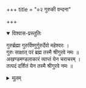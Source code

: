 +++
title = "०२ गुरुकी वन्दना"

+++


<details open><summary>विश्वास-प्रस्तुतिः</summary>

गुरुर्ब्रह्मा गुरुर्विष्णुर्गुरुर्देवो महेश्वरः ।  
गुरुः साक्षात् परं ब्रह्म तस्मै श्रीगुरवे नमः ॥  
अखण्डमण्डलाकारं व्याप्तं येन चराचरम् ।  
तत्पदं दर्शितं येन तस्मै श्रीगुरवे नमः ॥
</details>

<details><summary>मूलम्</summary>

गुरुर्ब्रह्मा गुरुर्विष्णुर्गुरुर्देवो महेश्वरः ।  
गुरुः साक्षात् परं ब्रह्म तस्मै श्रीगुरवे नमः ॥  
अखण्डमण्डलाकारं व्याप्तं येन चराचरम् ।  
तत्पदं दर्शितं येन तस्मै श्रीगुरवे नमः ॥
</details>
